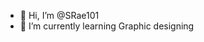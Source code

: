 - 👋 Hi, I’m @SRae101
- 🌱 I’m currently learning Graphic designing

<!---
SRae101/SRae101 is a ✨ special ✨ repository because its `README.md` (this file) appears on your GitHub profile.
You can click the Preview link to take a look at your changes.
--->
